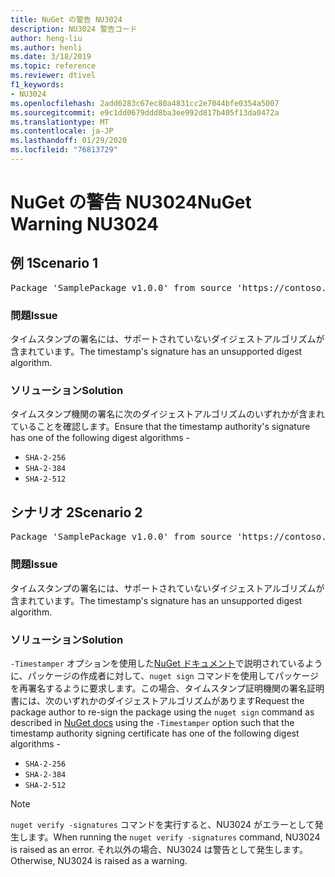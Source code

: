 ```yaml
---
title: NuGet の警告 NU3024
description: NU3024 警告コード
author: heng-liu
ms.author: henli
ms.date: 3/18/2019
ms.topic: reference
ms.reviewer: dtivel
f1_keywords:
- NU3024
ms.openlocfilehash: 2add6283c67ec80a4831cc2e7044bfe0354a5007
ms.sourcegitcommit: e9c1dd0679ddd8ba3ee992d817b405f13da0472a
ms.translationtype: MT
ms.contentlocale: ja-JP
ms.lasthandoff: 01/29/2020
ms.locfileid: "76813729"
---
```

# <a name="nuget-warning-nu3024"></a><span data-ttu-id="1dac2-103">NuGet の警告 NU3024</span><span class="sxs-lookup"><span data-stu-id="1dac2-103">NuGet Warning NU3024</span></span>

## <a name="scenario-1"></a><span data-ttu-id="1dac2-104">例 1</span><span class="sxs-lookup"><span data-stu-id="1dac2-104">Scenario 1</span></span>

<pre>Package 'SamplePackage v1.0.0' from source 'https://contoso.com/index.json': The timestamp signature has an unsupported digest algorithm. The following algorithms are supported: : SHA-2-256, SHA-2-384, SHA-2-512.</pre>

### <a name="issue"></a><span data-ttu-id="1dac2-105">問題</span><span class="sxs-lookup"><span data-stu-id="1dac2-105">Issue</span></span>

<span data-ttu-id="1dac2-106">タイムスタンプの署名には、サポートされていないダイジェストアルゴリズムが含まれています。</span><span class="sxs-lookup"><span data-stu-id="1dac2-106">The timestamp's signature has an unsupported digest algorithm.</span></span>


### <a name="solution"></a><span data-ttu-id="1dac2-107">ソリューション</span><span class="sxs-lookup"><span data-stu-id="1dac2-107">Solution</span></span>

<span data-ttu-id="1dac2-108">タイムスタンプ機関の署名に次のダイジェストアルゴリズムのいずれかが含まれていることを確認します。</span><span class="sxs-lookup"><span data-stu-id="1dac2-108">Ensure that the timestamp authority's signature has one of the following digest algorithms -</span></span> 
* `SHA-2-256`
* `SHA-2-384`
* `SHA-2-512`



## <a name="scenario-2"></a><span data-ttu-id="1dac2-109">シナリオ 2</span><span class="sxs-lookup"><span data-stu-id="1dac2-109">Scenario 2</span></span>

<pre>Package 'SamplePackage v1.0.0' from source 'https://contoso.com/index.json': The primary signature's timestamp signature has an unsupported digest algorithm.</pre>

### <a name="issue"></a><span data-ttu-id="1dac2-110">問題</span><span class="sxs-lookup"><span data-stu-id="1dac2-110">Issue</span></span>

<span data-ttu-id="1dac2-111">タイムスタンプの署名には、サポートされていないダイジェストアルゴリズムが含まれています。</span><span class="sxs-lookup"><span data-stu-id="1dac2-111">The timestamp's signature has an unsupported digest algorithm.</span></span>


### <a name="solution"></a><span data-ttu-id="1dac2-112">ソリューション</span><span class="sxs-lookup"><span data-stu-id="1dac2-112">Solution</span></span>

<span data-ttu-id="1dac2-113">`-Timestamper` オプションを使用した[NuGet ドキュメント](../../create-packages/sign-a-package.md)で説明されているように、パッケージの作成者に対して、`nuget sign` コマンドを使用してパッケージを再署名するように要求します。この場合、タイムスタンプ証明機関の署名証明書には、次のいずれかのダイジェストアルゴリズムがあります</span><span class="sxs-lookup"><span data-stu-id="1dac2-113">Request the package author to re-sign the package using the `nuget sign` command as described in [NuGet docs](../../create-packages/sign-a-package.md) using the `-Timestamper` option such that the timestamp authority signing certificate has one of the following digest algorithms -</span></span>
* `SHA-2-256`
* `SHA-2-384`
* `SHA-2-512`


> [!Note]
> <span data-ttu-id="1dac2-114">`nuget verify -signatures` コマンドを実行すると、NU3024 がエラーとして発生します。</span><span class="sxs-lookup"><span data-stu-id="1dac2-114">When running the `nuget verify -signatures` command, NU3024 is raised as an error.</span></span> <span data-ttu-id="1dac2-115">それ以外の場合、NU3024 は警告として発生します。</span><span class="sxs-lookup"><span data-stu-id="1dac2-115">Otherwise, NU3024 is raised as a warning.</span></span>
